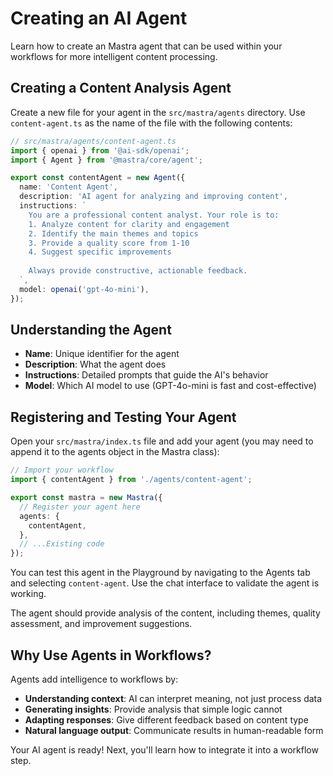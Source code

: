 # Creating an AI Agent

Learn how to create an Mastra agent that can be used within your workflows for more intelligent content processing.

## Creating a Content Analysis Agent

Create a new file for your agent in the `src/mastra/agents` directory. Use `content-agent.ts` as the name of the file with the following contents:

```typescript
// src/mastra/agents/content-agent.ts
import { openai } from '@ai-sdk/openai';
import { Agent } from '@mastra/core/agent';

export const contentAgent = new Agent({
  name: 'Content Agent',
  description: 'AI agent for analyzing and improving content',
  instructions: `
    You are a professional content analyst. Your role is to:
    1. Analyze content for clarity and engagement
    2. Identify the main themes and topics
    3. Provide a quality score from 1-10
    4. Suggest specific improvements
    
    Always provide constructive, actionable feedback.
  `,
  model: openai('gpt-4o-mini'),
});
```

## Understanding the Agent

- **Name**: Unique identifier for the agent
- **Description**: What the agent does
- **Instructions**: Detailed prompts that guide the AI's behavior
- **Model**: Which AI model to use (GPT-4o-mini is fast and cost-effective)

## Registering and Testing Your Agent

Open your `src/mastra/index.ts` file and add your agent (you may need to append it to the agents object in the Mastra class):

```typescript
// Import your workflow
import { contentAgent } from './agents/content-agent';

export const mastra = new Mastra({
  // Register your agent here
  agents: {
    contentAgent,
  },
  // ...Existing code
});
```

You can test this agent in the Playground by navigating to the Agents tab and selecting `content-agent`. Use the chat interface to validate the agent is working.

The agent should provide analysis of the content, including themes, quality assessment, and improvement suggestions.

## Why Use Agents in Workflows?

Agents add intelligence to workflows by:

- **Understanding context**: AI can interpret meaning, not just process data
- **Generating insights**: Provide analysis that simple logic cannot
- **Adapting responses**: Give different feedback based on content type
- **Natural language output**: Communicate results in human-readable form

Your AI agent is ready! Next, you'll learn how to integrate it into a workflow step.
